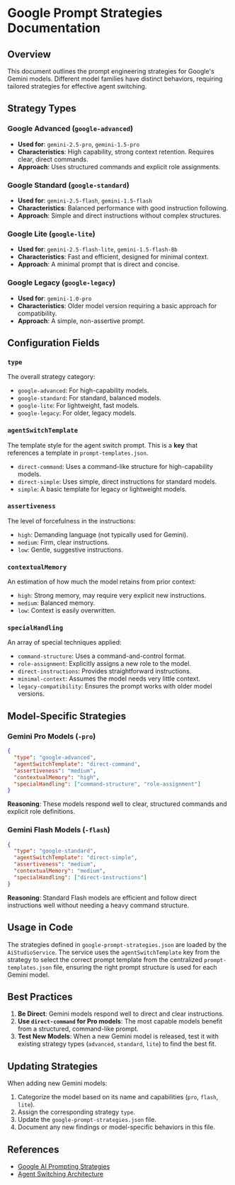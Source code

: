 # Google Prompt Strategies Documentation

## Overview

This document outlines the prompt engineering strategies for Google's Gemini models. Different model families have distinct behaviors, requiring tailored strategies for effective agent switching.

## Strategy Types

### Google Advanced (`google-advanced`)

- **Used for**: `gemini-2.5-pro`, `gemini-1.5-pro`
- **Characteristics**: High capability, strong context retention. Requires clear, direct commands.
- **Approach**: Uses structured commands and explicit role assignments.

### Google Standard (`google-standard`)

- **Used for**: `gemini-2.5-flash`, `gemini-1.5-flash`
- **Characteristics**: Balanced performance with good instruction following.
- **Approach**: Simple and direct instructions without complex structures.

### Google Lite (`google-lite`)

- **Used for**: `gemini-2.5-flash-lite`, `gemini-1.5-flash-8b`
- **Characteristics**: Fast and efficient, designed for minimal context.
- **Approach**: A minimal prompt that is direct and concise.

### Google Legacy (`google-legacy`)

- **Used for**: `gemini-1.0-pro`
- **Characteristics**: Older model version requiring a basic approach for compatibility.
- **Approach**: A simple, non-assertive prompt.

## Configuration Fields

### `type`

The overall strategy category:

- `google-advanced`: For high-capability models.
- `google-standard`: For standard, balanced models.
- `google-lite`: For lightweight, fast models.
- `google-legacy`: For older, legacy models.

### `agentSwitchTemplate`

The template style for the agent switch prompt. This is a **key** that references a template in `prompt-templates.json`.

- `direct-command`: Uses a command-like structure for high-capability models.
- `direct-simple`: Uses simple, direct instructions for standard models.
- `simple`: A basic template for legacy or lightweight models.

### `assertiveness`

The level of forcefulness in the instructions:

- `high`: Demanding language (not typically used for Gemini).
- `medium`: Firm, clear instructions.
- `low`: Gentle, suggestive instructions.

### `contextualMemory`

An estimation of how much the model retains from prior context:

- `high`: Strong memory, may require very explicit new instructions.
- `medium`: Balanced memory.
- `low`: Context is easily overwritten.

### `specialHandling`

An array of special techniques applied:

- `command-structure`: Uses a command-and-control format.
- `role-assignment`: Explicitly assigns a new role to the model.
- `direct-instructions`: Provides straightforward instructions.
- `minimal-context`: Assumes the model needs very little context.
- `legacy-compatibility`: Ensures the prompt works with older model versions.

## Model-Specific Strategies

### Gemini Pro Models (`-pro`)

```json
{
  "type": "google-advanced",
  "agentSwitchTemplate": "direct-command",
  "assertiveness": "medium",
  "contextualMemory": "high",
  "specialHandling": ["command-structure", "role-assignment"]
}
```

**Reasoning**: These models respond well to clear, structured commands and explicit role definitions.

### Gemini Flash Models (`-flash`)

```json
{
  "type": "google-standard",
  "agentSwitchTemplate": "direct-simple",
  "assertiveness": "medium",
  "contextualMemory": "medium",
  "specialHandling": ["direct-instructions"]
}
```

**Reasoning**: Standard Flash models are efficient and follow direct instructions well without needing a heavy command structure.

## Usage in Code

The strategies defined in `google-prompt-strategies.json` are loaded by the `AiStudioService`. The service uses the `agentSwitchTemplate` key from the strategy to select the correct prompt template from the centralized `prompt-templates.json` file, ensuring the right prompt structure is used for each Gemini model.

## Best Practices

1.  **Be Direct**: Gemini models respond well to direct and clear instructions.
2.  **Use `direct-command` for Pro models**: The most capable models benefit from a structured, command-like prompt.
3.  **Test New Models**: When a new Gemini model is released, test it with existing strategy types (`advanced`, `standard`, `lite`) to find the best fit.

## Updating Strategies

When adding new Gemini models:

1.  Categorize the model based on its name and capabilities (`pro`, `flash`, `lite`).
2.  Assign the corresponding strategy `type`.
3.  Update the `google-prompt-strategies.json` file.
4.  Document any new findings or model-specific behaviors in this file.

## References

- [Google AI Prompting Strategies](https://ai.google.dev/gemini-api/docs/prompting-strategies)
- [Agent Switching Architecture](../../../../../../docs/subapps/chat/agent-switching-architecture.md)
